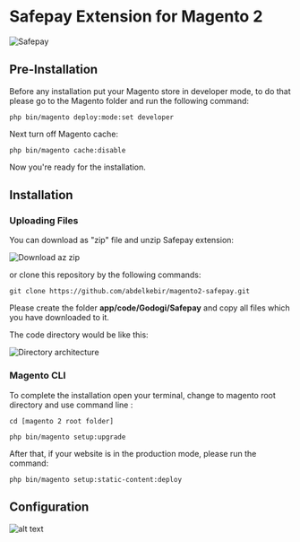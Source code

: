 # Safepay Extension for Magento 2


![Safepay](https://drive.google.com/uc?id=1iJlUH7WF2Rhyb__B1Cayua5oPPUjBw-_)

## Pre-Installation

Before any installation put your Magento store in developer mode, to do that please go to the Magento folder and run the following command:

```php bin/magento deploy:mode:set developer```

Next turn off Magento cache:

```php bin/magento cache:disable```

Now you're ready for the installation.

## Installation

### Uploading Files

You can download as "zip" file and unzip Safepay extension:

![Download az zip](https://drive.google.com/uc?id=1PyG1o0JM5FA3a73_GULN-uaIEfPloB-i)

or clone this repository by the following commands:

```git clone https://github.com/abdelkebir/magento2-safepay.git```

Please create the folder **app/code/Godogi/Safepay** and copy all files which you have downloaded to it.

The code directory would be like this:

![Directory architecture](https://drive.google.com/uc?id=17guR8pV9FxXVIHC3WkJund8yL4etLr6p)

### Magento CLI

To complete the installation open your terminal, change to magento root directory and use command line :

```cd [magento 2 root folder]```

```php bin/magento setup:upgrade```

After that, if your website is in the production mode, please run the command:

```php bin/magento setup:static-content:deploy```

## Configuration



![alt text](http://url/to/img.png)


